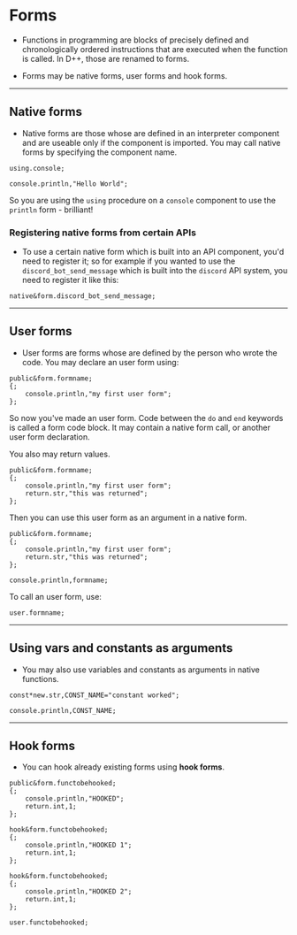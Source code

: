 # Forms
- Functions in programming are blocks of precisely defined and chronologically ordered instructions that are executed when the function is called. In D++, those are renamed to forms.

- Forms may be native forms, user forms and hook forms.

---------------------------------------------------------------------------------------------------------

## Native forms

- Native forms are those whose are defined in an interpreter component and are useable only if the component is imported. You may call native forms by specifying the component name.

```pawn
using.console;

console.println,"Hello World";
```

So you are using the `using` procedure on a `console` component to use the `println` form - brilliant!


### Registering native forms from certain APIs

- To use a certain native form which is built into an API component, you'd need to register it; so for example if you wanted to use the `discord_bot_send_message` which is built into the `discord` API system, you need to register it like this:

```pawn
native&form.discord_bot_send_message;
```

---------------------------------------------------------------------------------------------------------

## User forms

- User forms are forms whose are defined by the person who wrote the code. You may declare an user form using:

```pawn
public&form.formname;
{;
	console.println,"my first user form";
};
```

So now you've made an user form. Code between the `do` and `end` keywords is called a form code block. It may contain a native form call, or another user form declaration.

You also may return values.

```pawn
public&form.formname;
{;
	console.println,"my first user form";
	return.str,"this was returned";
};
```

Then you can use this user form as an argument in a native form.

```pawn
public&form.formname;
{;
	console.println,"my first user form";
	return.str,"this was returned";
};

console.println,formname;
```

To call an user form, use:

```pawn
user.formname;
```

---------------------------------------------------------------------------------------------------------

## Using vars and constants as arguments

- You may also use variables and constants as arguments in native functions.

```pawn
const*new.str,CONST_NAME="constant worked";

console.println,CONST_NAME;
```

---------------------------------------------------------------------------------------------------------

## Hook forms
- You can hook already existing forms using **hook forms**.

```pawn
public&form.functobehooked;
{;
	console.println,"HOOKED";
	return.int,1;
};

hook&form.functobehooked;
{;
	console.println,"HOOKED 1";
	return.int,1;
};

hook&form.functobehooked;
{;
	console.println,"HOOKED 2";
	return.int,1;
};

user.functobehooked;
```